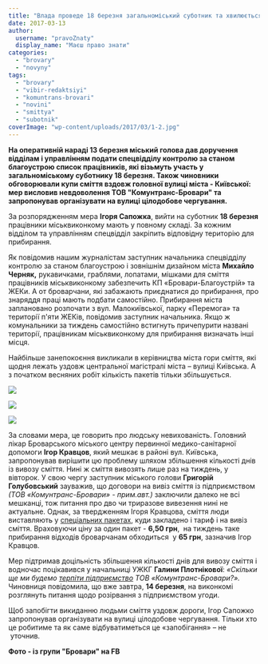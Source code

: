 ```yaml
---
title: "Влада проведе 18 березня загальноміський суботник та хвилюється через купи сміття на Київській"
date: 2017-03-13
author: 
  username: "pravoZnaty"
  display_name: "Маєш право знати"
categories: 
  - "brovary"
  - "novyny"
tags: 
  - "brovary"
  - "vibir-redaktsiyi"
  - "komuntrans-brovari"
  - "novini"
  - "smittya"
  - "subotnik"
coverImage: "wp-content/uploads/2017/03/1-2.jpg"
---
```


**На оперативній нараді 13 березня міський голова дав доручення відділам і управлінням подати спецвідділу контролю за станом благоустрою список працівників, які візьмуть участь у загальноміському суботнику 18 березня. Також чиновники обговорювали купи сміття вздовж головної вулиці міста - Київської: мер висловив невдоволення ТОВ "Комунтранс-Бровари" та запропонував організувати на вулиці цілодобове чергування.**

За розпорядженням мера **Ігоря Сапожка**, вийти на суботник **18 березня** працівники міськвиконкому мають у повному складі. За кожним відділом та управлінням спецвідділ закріпить відповідну територію для прибирання.

Як повідомив нашим журналістам заступник начальника спецвідділу контролю за станом благоустрою і зовнішнім дизайном міста **Михайло Черняк,** рукавичками, граблями, лопатами, мішками для сміття працівників міськвиконкому забезпечить КП «Бровари-Благоустрій» та ЖЕКи. А от броварчани, які забажають приєднатися до прибирання, про знаряддя праці мають подбати самостійно. Прибирання міста заплановано розпочати з вул. Малокиївської, парку «Перемога» та території п'яти ЖЕКів, повідомив заступник начальника. Якщо ж комунальники за тиждень самостійно встигнуть причепурити названі території, працівникам міськвиконкому для прибирання визначать інші місця.

Найбільше занепокоєння викликали в керівництва міста гори сміття, які щодня лежать уздовж центральної магістралі міста – вулиці Київська. А з початком весняних робіт кількість пакетів тільки збільшується.

[![](https://mpz.brovary.org/wp-content/uploads/2017/03/1-vul.-Kyyivska.jpg)](https://mpz.brovary.org/wp-content/uploads/2017/03/1-vul.-Kyyivska.jpg)

[![](https://mpz.brovary.org/wp-content/uploads/2017/03/2vul-Kyyivska.jpg)](https://mpz.brovary.org/wp-content/uploads/2017/03/2vul-Kyyivska.jpg)

[![](https://mpz.brovary.org/wp-content/uploads/2017/03/vul.-Kyyivska.jpg)](https://mpz.brovary.org/wp-content/uploads/2017/03/vul.-Kyyivska.jpg)

За словами мера, це говорить про людську невихованість. Головний лікар Броварського міського центру первинної медико-санітарної допомоги **Ігор Кравцов**, який мешкає в районі вул. Київська, запропонував вирішити цю проблему шляхом збільшення кількості днів із вивозу сміття. Нині ж сміття вивозять лише раз на тиждень, у вівторок. У свою чергу заступник міського голови **Григорій Голубовський** зауважив, що договори на вивіз сміття із підприємством _(ТОВ «Комунтранс-Бровари» - прим.авт.)_ заключили далеко не всі мешканці, тож питання про дво чи триразове вивезення нині не актуальне. Однак, за твердженням Ігоря Кравцова, сміття люди виставляють у [спеціальних пакетах](https://mpz.brovary.org/tov-komuntrans-brovari-zhittya-ta-smittya/), куди закладено і тариф і на вивіз сміття. Враховуючи ціну за один пакет - **6,50 грн**,  на тиждень таке прибирання відходів броварчанам обходиться  у **65 грн**, зазначив Ігор Кравцов.

Мер підтримав доцільність збільшення кількості днів для вивозу сміття і водночас поцікавився у начальниці УЖКГ **Галини Плотнікової**: _«Скільки ще ми будемо [терпіти підприємство](https://mpz.brovary.org/komuntrans-brovari-hto-ostanniy-toy-i-vinniy/) ТОВ «Комунтранс-Бровари?»._ Чиновниця повідомила, що вже завтра, **14 березня**, на виконкомі розглянуть питання щодо розірвання з підприємством угоди.

Щоб запобігти викиданню людьми сміття уздовж дороги, Ігор Сапожко запропонував організувати на вулиці цілодобове чергування. Тільки хто це робитиме та як саме відбуватиметься це «запобігання» – не  уточнив.

**Фото - із групи "Бровари" на FB**
